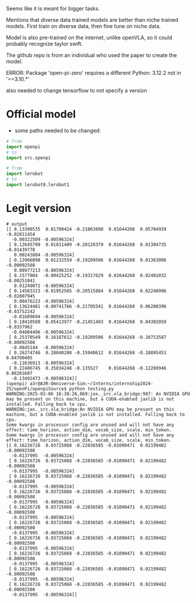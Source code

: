 Seems like it is meant for bigger tasks.

Mentions that diverse data trained models are better than niche trained models.
First train on diverse data, then fine tune on niche data.

Model is also pre-trained on the internet, unlike openVLA, so it could probably recognize taylor swift.

The github repo is from an individual who used the paper to create the model.

ERROR: Package 'open-pi-zero' requires a different Python: 3.12.2 not in '==3.10.*'

also needed to change tensorflow to not specify a version




# Official model
* some paths needed to be changed:
```python
# from
import openpi
# to
import src.openpi

# from
import lerobot
# to
import lerobot0.lerobot1
```

# Legit version
```
# output
[[ 0.13390535  0.01700424 -0.21063898  0.01644268  0.05704939 -0.02811454
  -0.00322509 -0.00596324]
 [ 0.12645799  0.01811409 -0.20128379  0.01644268  0.01304735 -0.01439778
   0.00243884 -0.00596324]
 [ 0.13966098  0.01232559 -0.19209506  0.01644268  0.01363006 -0.00092508
   0.00977213 -0.00596324]
 [ 0.1577004  -0.00425252 -0.19317629  0.01644268  0.02401032 -0.00251041
   0.01249072 -0.00596324]
 [ 0.14583323 -0.01952565 -0.20515884  0.01644268  0.02248996 -0.02007945
   0.00476223 -0.00596324]
 [ 0.13624481 -0.00741766 -0.21705541  0.01644268  0.06200396 -0.03752242
  -0.01609694 -0.00596324]
 [ 0.18410508  0.05413977 -0.21451403  0.01644268  0.04302059 -0.0337962
  -0.04804496 -0.00596324]
 [ 0.25370549  0.16187612 -0.19209506  0.01644268 -0.10753587 -0.00092508
  -0.0845144  -0.00596324]
 [ 0.26274746  0.28040208 -0.15940612  0.01644268 -0.18895451  0.04700405
  -0.11636913 -0.00596324]
 [ 0.22486745  0.35834248 -0.135527    0.01644268 -0.12269946  0.08201607
  -0.13492473 -0.00596324]]
(openpi) a3r@A3R-Omniverse-Sim:~/Interns/internship2024-25/openPi/openpiSource$ python testing.py 
WARNING:2025-02-06 16:38:26,869:jax._src.xla_bridge:987: An NVIDIA GPU may be present on this machine, but a CUDA-enabled jaxlib is not installed. Falling back to cpu.
WARNING:jax._src.xla_bridge:An NVIDIA GPU may be present on this machine, but a CUDA-enabled jaxlib is not installed. Falling back to cpu.
Some kwargs in processor config are unused and will not have any effect: time_horizon, action_dim, vocab_size, scale, min_token. 
Some kwargs in processor config are unused and will not have any effect: time_horizon, action_dim, vocab_size, scale, min_token. 
[[ 0.16226726  0.03725068 -0.22036585 -0.01090471  0.02199482 -0.00092508
  -0.0137995  -0.00596324]
 [ 0.16226726  0.03725068 -0.22036585 -0.01090471  0.02199482 -0.00092508
  -0.0137995  -0.00596324]
 [ 0.16226726  0.03725068 -0.22036585 -0.01090471  0.02199482 -0.00092508
  -0.0137995  -0.00596324]
 [ 0.16226726  0.03725068 -0.22036585 -0.01090471  0.02199482 -0.00092508
  -0.0137995  -0.00596324]
 [ 0.16226726  0.03725068 -0.22036585 -0.01090471  0.02199482 -0.00092508
  -0.0137995  -0.00596324]
 [ 0.16226726  0.03725068 -0.22036585 -0.01090471  0.02199482 -0.00092508
  -0.0137995  -0.00596324]
 [ 0.16226726  0.03725068 -0.22036585 -0.01090471  0.02199482 -0.00092508
  -0.0137995  -0.00596324]
 [ 0.16226726  0.03725068 -0.22036585 -0.01090471  0.02199482 -0.00092508
  -0.0137995  -0.00596324]
 [ 0.16226726  0.03725068 -0.22036585 -0.01090471  0.02199482 -0.00092508
  -0.0137995  -0.00596324]
 [ 0.16226726  0.03725068 -0.22036585 -0.01090471  0.02199482 -0.00092508
  -0.0137995  -0.00596324]]
```